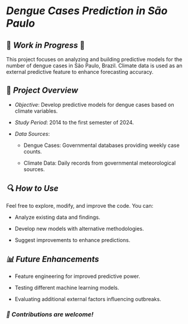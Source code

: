 # *Dengue Cases Prediction in São Paulo*

## 🚧 *Work in Progress* 🚧

This project focuses on analyzing and building predictive models for the number of dengue cases in São Paulo, Brazil. Climate data is used as an external predictive feature to enhance forecasting accuracy.

## 📌 *Project Overview*

- *Objective*: Develop predictive models for dengue cases based on climate variables.

- *Study Period*: 2014 to the first semester of 2024.

- *Data Sources*:

    - Dengue Cases: Governmental databases providing weekly case counts.

    - Climate Data: Daily records from governmental meteorological sources.

## *🔍 How to Use*

Feel free to explore, modify, and improve the code. You can:

- Analyze existing data and findings.

- Develop new models with alternative methodologies.

- Suggest improvements to enhance predictions.

## *📊 Future Enhancements*

- Feature engineering for improved predictive power.

- Testing different machine learning models.

- Evaluating additional external factors influencing outbreaks.

### *🚀 Contributions are welcome!*